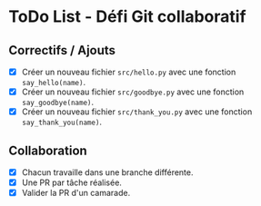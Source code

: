 # ToDo List - Défi Git collaboratif

## Correctifs / Ajouts
- [x] Créer un nouveau fichier `src/hello.py` avec une fonction `say_hello(name)`.
- [x] Créer un nouveau fichier `src/goodbye.py` avec une fonction `say_goodbye(name)`.
- [x] Créer un nouveau fichier `src/thank_you.py` avec une fonction `say_thank_you(name)`.

## Collaboration
- [x] Chacun travaille dans une branche différente.
- [x] Une PR par tâche réalisée.
- [x] Valider la PR d'un camarade.
